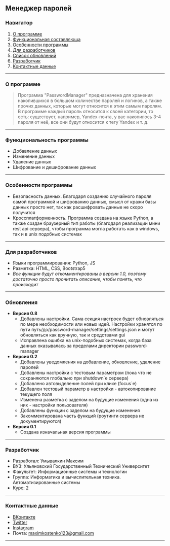 Менеджер паролей
---
### Навигатор
1. [О программе](#about)
2. [Функциональная составляюща](#func)
3. [Особенности программы](#spec)
4. [Для разработчиков](#for_pr)
5. [Список обновлений](#patch)
6. [Разработчик](#student)
7. [Контактные данные](#cont)
---
### <a name="about">О программе</a> 
> Программа "PasswordManager" предназначена для хранения накопившихся в большом количестве паролей и логинов, а также прочих данных, которые могут относится к этим самым паролям. В программе каждый пароль относится к своей категории, то есть: существует, например, Yandex-почта, у вас накопилось 3-4 пароля от неё, все они будут относится к тегу Yandex и т. д.
---
### Функциональность программы <a name="func"></a>
* Добавление данных
* Изменение данных
* Удаление данных
* Шифрование и дешифрование данных
---
### Особенности программы <a name="spec"></a>
* Безопасность данных. Благодаря созданию случайного пароля самой программой и шифрованию данных, смысл от кражи базы данных просто нет, так как расшифровать данные не скоро получится
* Кроссплатформенность. Программа создана на языке Python, а также создан браузерный тип работы (благодаря реализации мини rest api сервера), чтобы программа могла работать как в windows, так и в unix подобных системах
---
### <a name="for_pr">Для разработчиков</a>
* Языки программирования: Python, JS
* Разметка: HTML, CSS, Bootstrap5
* *Все функции будут откомментированы в версии 1.0, поэтому достаточно просто прочитать описание, чтобы понять, что происходит*
---
### <a name="patch">Обновления</a>
* **Версия 0.8**
  * Добавлены настройки. Сама секция настроек будет обновляться по мере необходимости или новых идей. Настройки хранятся по пути путь/до/password-manager/settings/settings.json и могут обновляться как вручную, так и средствами gui
  * Исправлена ошибка на unix-подобных системах, когда база данных оказывалась за пределами директории password-manager
* **Версия 0.2**
  * Добавлены уведомления на добавление, обновление, удаление паролей
  * Добавлены настройки с тестовым параметром (пока что не сохраняются глобально при shutdown`е сервера)
  * Добавлено автовыделение полей при клике (focus`е)
  * Добавлен тестовый параметр в настройки - автокопирование текущего поля
  * Изменена разметка с заделом на будущие изменения (одна из них - настройки пользователя)
  * Добавлены функции с заделом на будущие изменения
  * Закомментирована часть функций (роутинги сервера не документируются)
* **Версия 0.1**
  * Создана изначальная версия программы
---
### <a name="student">Разработчик</a> 
* Разработал: Умывалкин Максим
* ВУЗ: Ульяновский Государственный Технический Университет
* Факультет: Информационные системы и технологии
* Группа: Информатика и вычислительная техника. Автоматизированные системы
* Курс: 2
---
### <a name="cont">Контактные данные</a>
* [ВКонтакте](https://vk.com/resistancejkee)
* [Twitter](https://twitter.com/resistancejkee)
* [Instagram](https://www.instagram.com/resistancejkee)
* Почта: maximkostenko123@gmail.com
---